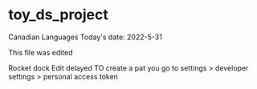 # toy_ds_project
Canadian Languages
Today's date: 2022-5-31

This file was edited

Rocket dock
Edit delayed
TO create a pat you go to settings > developer settings > personal access token